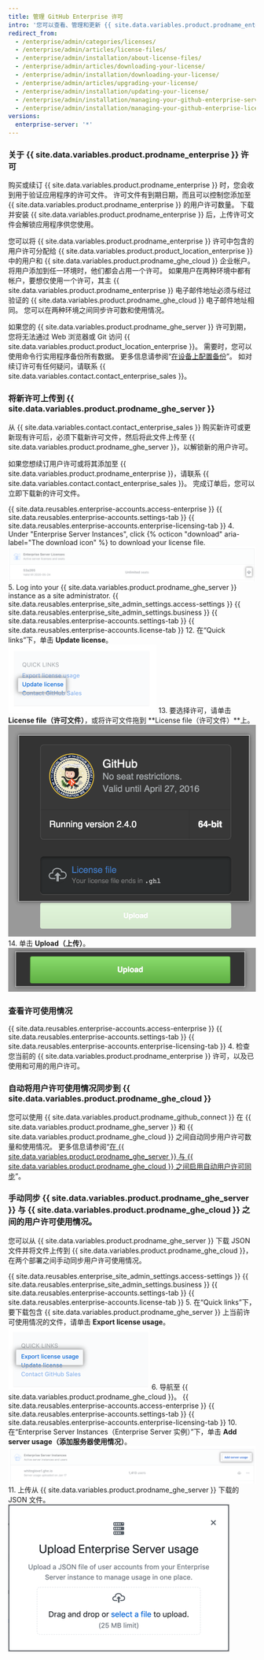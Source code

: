 ```yaml
---
title: 管理 GitHub Enterprise 许可
intro: '您可以查看、管理和更新 {{ site.data.variables.product.prodname_enterprise }} 许可。'
redirect_from:
  - /enterprise/admin/categories/licenses/
  - /enterprise/admin/articles/license-files/
  - /enterprise/admin/installation/about-license-files/
  - /enterprise/admin/articles/downloading-your-license/
  - /enterprise/admin/installation/downloading-your-license/
  - /enterprise/admin/articles/upgrading-your-license/
  - /enterprise/admin/installation/updating-your-license/
  - /enterprise/admin/installation/managing-your-github-enterprise-server-license
  - /enterprise/admin/installation/managing-your-github-enterprise-license
versions:
  enterprise-server: '*'
---
```


### 关于 {{ site.data.variables.product.prodname_enterprise }} 许可

购买或续订 {{ site.data.variables.product.prodname_enterprise }} 时，您会收到用于验证应用程序的许可文件。 许可文件有到期日期，而且可以控制您添加至 {{ site.data.variables.product.prodname_enterprise }} 的用户许可数量。 下载并安装 {{ site.data.variables.product.prodname_enterprise }} 后，上传许可文件会解锁应用程序供您使用。

您可以将 {{ site.data.variables.product.prodname_enterprise }} 许可中包含的用户许可分配给 {{ site.data.variables.product.product_location_enterprise }} 中的用户和 {{ site.data.variables.product.prodname_ghe_cloud }} 企业帐户。 将用户添加到任一环境时，他们都会占用一个许可。 如果用户在两种环境中都有帐户，要想仅使用一个许可，其主 {{ site.data.variables.product.prodname_enterprise }} 电子邮件地址必须与经过验证的 {{ site.data.variables.product.prodname_ghe_cloud }} 电子邮件地址相同。 您可以在两种环境之间同步许可数和使用情况。

如果您的 {{ site.data.variables.product.prodname_ghe_server }} 许可到期，您将无法通过 Web 浏览器或 Git 访问 {{ site.data.variables.product.product_location_enterprise }}。 需要时，您可以使用命令行实用程序备份所有数据。 更多信息请参阅“[在设备上配置备份](/enterprise/admin/guides/installation/configuring-backups-on-your-appliance)”。 如对续订许可有任何疑问，请联系 {{ site.data.variables.contact.contact_enterprise_sales }}。

### 将新许可上传到 {{ site.data.variables.product.prodname_ghe_server }}

从 {{ site.data.variables.contact.contact_enterprise_sales }} 购买新许可或更新现有许可后，必须下载新许可文件，然后将此文件上传至 {{ site.data.variables.product.prodname_ghe_server }}，以解锁新的用户许可。

如果您想续订用户许可或将其添加至 {{ site.data.variables.product.prodname_enterprise }}，请联系 {{ site.data.variables.contact.contact_enterprise_sales }}。 完成订单后，您可以立即下载新的许可文件。

{{ site.data.reusables.enterprise-accounts.access-enterprise }}
{{ site.data.reusables.enterprise-accounts.settings-tab }}
{{ site.data.reusables.enterprise-accounts.enterprise-licensing-tab }}
4. Under "Enterprise Server Instances", click {% octicon "download" aria-label="The download icon" %} to download your license file. ![下载 GitHub Enterprise Server 许可](/assets/images/help/business-accounts/download-ghes-license.png)
5. Log into your {{ site.data.variables.product.prodname_ghe_server }} instance as a site administrator.
{{ site.data.reusables.enterprise_site_admin_settings.access-settings }}
{{ site.data.reusables.enterprise_site_admin_settings.business }}
{{ site.data.reusables.enterprise-accounts.settings-tab }}
{{ site.data.reusables.enterprise-accounts.license-tab }}
12. 在“Quick links”下，单击 **Update license**。 ![更新许可链接](/assets/images/enterprise/business-accounts/update-license-link.png)
13. 要选择许可，请单击 **License file（许可文件）**，或将许可文件拖到 **License file（许可文件）**上。 ![上传许可文件](/assets/images/enterprise/management-console/upload-license.png)
14. 单击 **Upload（上传）**。 ![开始升级](/assets/images/enterprise/management-console/begin-upload.png)

### 查看许可使用情况

{{ site.data.reusables.enterprise-accounts.access-enterprise }}
{{ site.data.reusables.enterprise-accounts.settings-tab }}
{{ site.data.reusables.enterprise-accounts.enterprise-licensing-tab }}
4. 检查您当前的 {{ site.data.variables.product.prodname_enterprise }} 许可，以及已使用和可用的用户许可。

### 自动将用户许可使用情况同步到 {{ site.data.variables.product.prodname_ghe_cloud }}

您可以使用 {{ site.data.variables.product.prodname_github_connect }} 在 {{ site.data.variables.product.prodname_ghe_server }} 和 {{ site.data.variables.product.prodname_ghe_cloud }} 之间自动同步用户许可数量和使用情况。 更多信息请参阅“[在 {{ site.data.variables.product.prodname_ghe_server }} 与 {{ site.data.variables.product.prodname_ghe_cloud }} 之间启用自动用户许可同步](/enterprise/{{currentVersion}}/admin/installation/enabling-automatic-user-license-sync-between-github-enterprise-server-and-github-enterprise-cloud)”。

### 手动同步 {{ site.data.variables.product.prodname_ghe_server }} 与 {{ site.data.variables.product.prodname_ghe_cloud }} 之间的用户许可使用情况。

您可以从 {{ site.data.variables.product.prodname_ghe_server }} 下载 JSON 文件并将文件上传到 {{ site.data.variables.product.prodname_ghe_cloud }}，在两个部署之间手动同步用户许可使用情况。

{{ site.data.reusables.enterprise_site_admin_settings.access-settings }}
{{ site.data.reusables.enterprise_site_admin_settings.business }}
{{ site.data.reusables.enterprise-accounts.settings-tab }}
{{ site.data.reusables.enterprise-accounts.license-tab }}
5. 在“Quick links”下，要下载包含 {{ site.data.variables.product.prodname_ghe_server }} 上当前许可使用情况的文件，请单击 **Export license usage**。 ![Export license usage 链接](/assets/images/enterprise/business-accounts/export-license-usage-link.png)
6. 导航至 {{ site.data.variables.product.prodname_ghe_cloud }}。
{{ site.data.reusables.enterprise-accounts.access-enterprise }}
{{ site.data.reusables.enterprise-accounts.settings-tab }}
{{ site.data.reusables.enterprise-accounts.enterprise-licensing-tab }}
10. 在“Enterprise Server Instances（Enterprise Server 实例）”下，单击 **Add server usage（添加服务器使用情况）**。 ![Upload GitHub Enterprise Servers usage 链接](/assets/images/help/business-accounts/upload-ghe-server-usage-link.png)
11. 上传从 {{ site.data.variables.product.prodname_ghe_server }} 下载的 JSON 文件。 ![拖放或选择要上传的文件](/assets/images/help/business-accounts/upload-ghe-server-usage-file.png)
